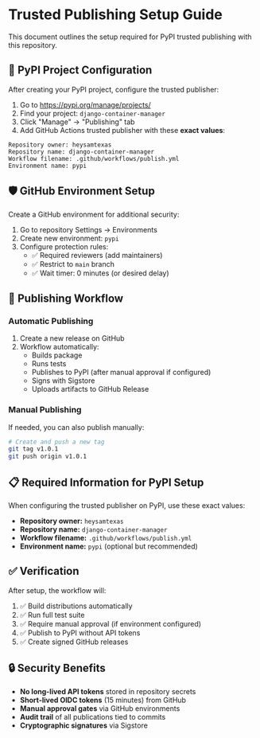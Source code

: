 # Trusted Publishing Setup Guide

This document outlines the setup required for PyPI trusted publishing with this repository.

## 🔐 PyPI Project Configuration

After creating your PyPI project, configure the trusted publisher:

1. Go to https://pypi.org/manage/projects/
2. Find your project: `django-container-manager`
3. Click "Manage" → "Publishing" tab
4. Add GitHub Actions trusted publisher with these **exact values**:

```
Repository owner: heysamtexas
Repository name: django-container-manager
Workflow filename: .github/workflows/publish.yml
Environment name: pypi
```

## 🛡️ GitHub Environment Setup

Create a GitHub environment for additional security:

1. Go to repository Settings → Environments
2. Create new environment: `pypi`
3. Configure protection rules:
   - ✅ Required reviewers (add maintainers)
   - ✅ Restrict to `main` branch
   - ✅ Wait timer: 0 minutes (or desired delay)

## 🚀 Publishing Workflow

### Automatic Publishing
1. Create a new release on GitHub
2. Workflow automatically:
   - Builds package
   - Runs tests
   - Publishes to PyPI (after manual approval if configured)
   - Signs with Sigstore
   - Uploads artifacts to GitHub Release

### Manual Publishing
If needed, you can also publish manually:
```bash
# Create and push a new tag
git tag v1.0.1
git push origin v1.0.1
```

## 📋 Required Information for PyPI Setup

When configuring the trusted publisher on PyPI, use these exact values:
- **Repository owner:** `heysamtexas`
- **Repository name:** `django-container-manager`
- **Workflow filename:** `.github/workflows/publish.yml`
- **Environment name:** `pypi` (optional but recommended)

## ✅ Verification

After setup, the workflow will:
1. ✅ Build distributions automatically
2. ✅ Run full test suite
3. ✅ Require manual approval (if environment configured)
4. ✅ Publish to PyPI without API tokens
5. ✅ Create signed GitHub releases

## 🔒 Security Benefits

- **No long-lived API tokens** stored in repository secrets
- **Short-lived OIDC tokens** (15 minutes) from GitHub
- **Manual approval gates** via GitHub environments
- **Audit trail** of all publications tied to commits
- **Cryptographic signatures** via Sigstore